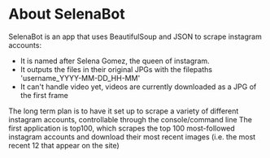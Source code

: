 # About SelenaBot

SelenaBot is an app that uses BeautifulSoup and JSON to scrape instagram accounts:
* It is named after Selena Gomez, the queen of instagram.
* It outputs the files in their original JPGs with the filepaths 'username_YYYY-MM-DD_HH-MM'
* It can't handle video yet, videos are currently downloaded as a JPG of the first frame

The long term plan is to have it set up to scrape a variety of different instagram accounts, controllable through the console/command line
The first application is top100, which scrapes the top 100 most-followed instagram accounts and download their most recent images (i.e. the most recent 12 that appear on the site)
